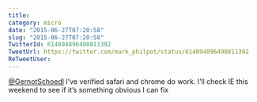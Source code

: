 ```yaml
---
title: 
category: micro
date: "2015-06-27T07:20:58"
slug: "2015-06-27T07:20:58"
TwitterId: 614694896490811392
TweetUrl: https://twitter.com/mark_philpot/status/614694896490811392
ReTweetUser: 
---
```


[@GernotSchoedl](https://twitter.com/GernotSchoedl) I’ve verified safari and chrome do work. I’ll check IE this weekend to see if it’s something obvious I can fix